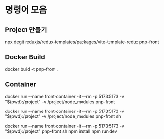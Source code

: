 # 명령어 모음
## Project 만들기
npx degit reduxjs/redux-templates/packages/vite-template-redux pnp-front
## Docker Build
docker build -t pnp-front .
## Container
docker run --name front-container -it --rm -p 5173:5173 -v "$(pwd):/project" -v /project/node_modules pnp-front

docker run --name front-container -it --rm -p 5173:5173 -v "$(pwd):/project" -v /project/node_modules pnp-front sh

docker run --name front-container -it --rm -p 5173:5173 -v "$(pwd):/project" pnp-front sh
npm install
npm run dev

